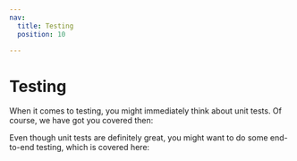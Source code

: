 ```yaml
---
nav:
  title: Testing
  position: 10

---
```


# Testing

When it comes to testing, you might immediately think about unit tests. Of course, we have got you covered then:

<PageRef page="php-unit" />

Even though unit tests are definitely great, you might want to do some end-to-end testing, which is covered here:

<PageRef page="end-to-end-testing" />

